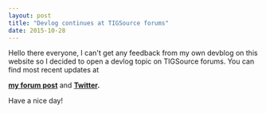 ```yaml
---
layout: post
title: "Devlog continues at TIGSource forums"
date: 2015-10-28
---
```


Hello there everyone, I can't get any feedback from my own devblog on this website so I decided to open a devlog topic on TIGSource forums. You can find most recent updates at

**[my forum post](http://forums.tigsource.com/index.php?topic=50838)** and **[Twitter](http://twitter.com/naezith).**

Have a nice day!